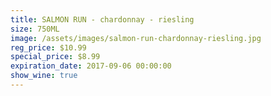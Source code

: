 ```yaml
---
title: SALMON RUN - chardonnay - riesling
size: 750ML
image: /assets/images/salmon-run-chardonnay-riesling.jpg
reg_price: $10.99
special_price: $8.99
expiration_date: 2017-09-06 00:00:00
show_wine: true
---
```



